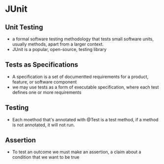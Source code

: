 # JUnit

## Unit Testing
* a formal software testing methodology that tests small software units, usually methods, apart from a larger context.
* JUnit is a popular, open-source, testing library

## Tests as Specifications
* A specification is a set of documentted requirements for a product, feature, or software component
* we may use tests as a form of executable specification, where each test defines one or more requirements

## Testing
* Each moethod that's annotated with @Test is a test method, if a method is not annotated, it will not run.

## Assertion 
* To test an outcome we must make an assertion, a claim about a condition that we want to be true
